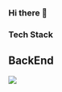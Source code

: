 ### Hi there 👋

### Tech Stack
## BackEnd
<a href="#" target="_blank"><img src="https://img.shields.io/badge/Flutter-#02569B?style=flat-square&logo=Flutter&logoColor=white"/>
